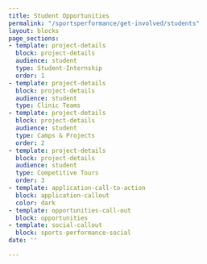 ```yaml
---
title: Student Opportunities
permalink: "/sportsperformance/get-involved/students"
layout: blocks
page_sections:
- template: project-details
  block: project-details
  audience: student
  type: Student-Internship
  order: 1
- template: project-details
  block: project-details
  audience: student
  type: Clinic Teams
- template: project-details
  block: project-details
  audience: student
  type: Camps & Projects
  order: 2
- template: project-details
  block: project-details
  audience: student
  type: Competitive Tours
  order: 3
- template: application-call-to-action
  block: application-callout
  color: dark
- template: opportunities-call-out
  block: opportunities
- template: social-callout
  block: sports-performance-social
date: ''

---
```

